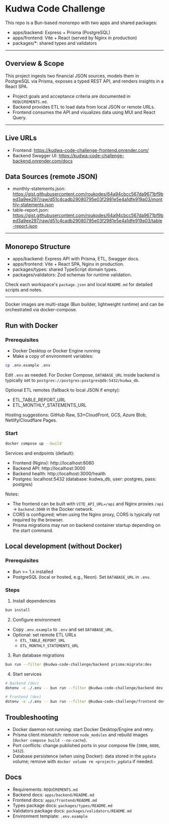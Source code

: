 # Kudwa Code Challenge

This repo is a Bun-based monorepo with two apps and shared packages:

- apps/backend: Express + Prisma (PostgreSQL)
- apps/frontend: Vite + React (served by Nginx in production)
- packages/\*: shared types and validators

---

## Overview & Scope

This project ingests two financial JSON sources, models them in PostgreSQL via Prisma, exposes a typed REST API, and renders insights in a React SPA.

- Project goals and acceptance criteria are documented in `REQUIREMENTS.md`.
- Backend provides ETL to load data from local JSON or remote URLs.
- Frontend consumes the API and visualizes data using MUI and React Query.

---

## Live URLs

- Frontend: https://kudwa-code-challenge-frontend.onrender.com/
- Backend Swagger UI: https://kudwa-code-challenge-backend.onrender.com/docs

## Data Sources (remote JSON)

- monthly-statements.json: https://gist.githubusercontent.com/roukodes/64a94cbcc567da9671bf9bed3a9ee297/raw/d51c4cadb29080795e03f2981e5e4a1dfe919a03/monthly-statements.json
- table-report.json: https://gist.githubusercontent.com/roukodes/64a94cbcc567da9671bf9bed3a9ee297/raw/d51c4cadb29080795e03f2981e5e4a1dfe919a03/table-report.json

---

## Monorepo Structure

- apps/backend: Express API with Prisma, ETL, Swagger docs.
- apps/frontend: Vite + React SPA, Nginx in production.
- packages/types: shared TypeScript domain types.
- packages/validators: Zod schemas for runtime validation.

Check each workspace's `package.json` and local `README.md` for detailed scripts and notes.

---

Docker images are multi-stage (Bun builder, lightweight runtime) and can be orchestrated via docker-compose.

## Run with Docker

### Prerequisites

- Docker Desktop or Docker Engine running
- Make a copy of environment variables:

```bash
cp .env.example .env
```

Edit `.env` as needed. For Docker Compose, `DATABASE_URL` inside backend is typically set to `postgres://postgres:postgres@db:5432/kudwa_db`.

Optional ETL remotes (fallback to local JSON if empty):

- ETL_TABLE_REPORT_URL
- ETL_MONTHLY_STATEMENTS_URL

Hosting suggestions: GitHub Raw, S3+CloudFront, GCS, Azure Blob, Netlify/Cloudflare Pages.

### Start

```bash
docker compose up --build
```

Services and endpoints (default):

- Frontend (Nginx): http://localhost:8080
- Backend API: http://localhost:3000
- Backend health: http://localhost:3000/health
- Postgres: localhost:5432 (database: kudwa_db, user: postgres, pass: postgres)

Notes:

- The frontend can be built with `VITE_API_URL=/api` and Nginx proxies `/api` -> `backend:3000` in the Docker network.
- CORS is configured; when using the Nginx proxy, CORS is typically not required by the browser.
- Prisma migrations may run on backend container startup depending on the start command.

## Local development (without Docker)

### Prerequisites

- Bun >= 1.x installed
- PostgreSQL (local or hosted, e.g., Neon). Set `DATABASE_URL` in `.env`.

### Steps

1. Install dependencies

```bash
bun install
```

2. Configure environment

- Copy `.env.example` to `.env` and set `DATABASE_URL`.
- Optional: set remote ETL URLs
  - `ETL_TABLE_REPORT_URL`
  - `ETL_MONTHLY_STATEMENTS_URL`

3. Run database migrations

```bash
bun run --filter @kudwa-code-challenge/backend prisma:migrate:dev
```

4. Start services

```bash
# Backend (dev)
dotenv -e ./.env -- bun run --filter @kudwa-code-challenge/backend dev

# Frontend (dev)
dotenv -e ./.env -- bun run --filter @kudwa-code-challenge/frontend dev
```

## Troubleshooting

- Docker daemon not running: start Docker Desktop/Engine and retry.
- Prisma client mismatch: remove `node_modules` and rebuild images (`docker compose build --no-cache`).
- Port conflicts: change published ports in your compose file (`3000`, `8080`, `5432`).
- Database persistence (when using Docker): data stored in the `pgdata` volume; remove with `docker volume rm <project>_pgdata` if needed.

## Docs

- Requirements: `REQUIREMENTS.md`
- Backend docs: `apps/backend/README.md`
- Frontend docs: `apps/frontend/README.md`
- Types package docs: `packages/types/README.md`
- Validators package docs: `packages/validators/README.md`
- Environment template: `.env.example`
